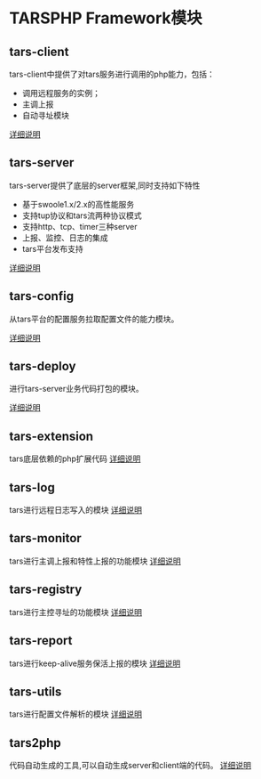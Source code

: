 # TARSPHP Framework模块

## tars-client

tars-client中提供了对tars服务进行调用的php能力，包括：

* 调用远程服务的实例；
* 主调上报
* 自动寻址模块

[详细说明](zh/Framework/tars-client.md)

## tars-server
tars-server提供了底层的server框架,同时支持如下特性

* 基于swoole1.x/2.x的高性能服务
* 支持tup协议和tars流两种协议模式
* 支持http、tcp、timer三种server
* 上报、监控、日志的集成
* tars平台发布支持

[详细说明](zh/Framework/tars-server.md)

## tars-config 

从tars平台的配置服务拉取配置文件的能力模块。

[详细说明](zh/Framework/tars-config.md)

## tars-deploy 

进行tars-server业务代码打包的模块。

[详细说明](zh/Framework/tars-deploy.md)

## tars-extension

tars底层依赖的php扩展代码
[详细说明](zh/Framework/tars-extension.md)
 
## tars-log

tars进行远程日志写入的模块
[详细说明](zh/Framework/tars-log.md)
 
## tars-monitor

tars进行主调上报和特性上报的功能模块
[详细说明](zh/Framework/tars-monitor.md)
 
## tars-registry
 
tars进行主控寻址的功能模块
[详细说明](zh/Framework/tars-registry.md)
 
## tars-report
 
tars进行keep-alive服务保活上报的模块
[详细说明](zh/Framework/tars-report.md)

## tars-utils
 
tars进行配置文件解析的模块
[详细说明](zh/Framework/tars-utils.md)

## tars2php 

代码自动生成的工具,可以自动生成server和client端的代码。
[详细说明](zh/Framework/tars2php.md)